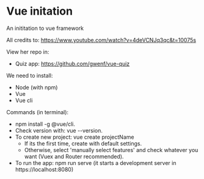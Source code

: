 # Vue initation
An inititation to vue framework

All credits to: https://www.youtube.com/watch?v=4deVCNJq3qc&t=10075s

View her repo in: 
- Quiz app: https://github.com/gwenf/vue-quiz

We need to install:
- Node (with npm)
- Vue
- Vue cli

Commands (in terminal):
- npm install -g @vue/cli.
- Check version with: vue --version.
- To create new project: vue create projectName
  - If its the first time, create with default settings.
  - Otherwise, select 'manually select features' and check whatever you want (Vuex and Router recommended).
- To run the app: npm run serve (it starts a development server in https://localhost:8080)
